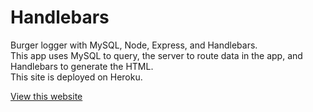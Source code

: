 # Handlebars  

Burger logger with MySQL, Node, Express, and  Handlebars.  
This app uses MySQL to query, the server to route data in the app, and Handlebars to generate the HTML.  
This site is deployed on Heroku.

[View this website](https://eat-that-burger-or-else.herokuapp.com/)
